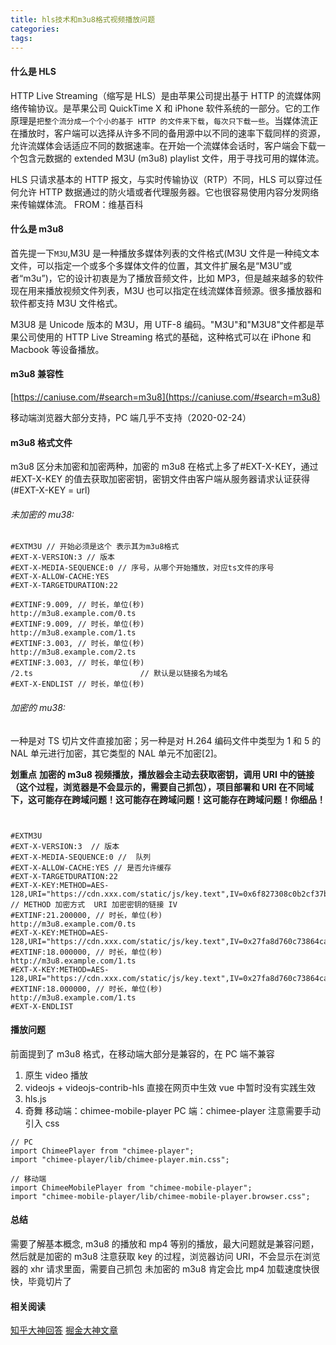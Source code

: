 ```yaml
---
title: hls技术和m3u8格式视频播放问题
categories:
tags:
---
```


#### 什么是 HLS

HTTP Live Streaming（缩写是 HLS）是由苹果公司提出基于 HTTP 的流媒体网络传输协议。是苹果公司 QuickTime X 和 iPhone 软件系统的一部分。它的工作原理是`把整个流分成一个个小的基于 HTTP 的文件来下载`，`每次只下载一些`。当媒体流正在播放时，客户端可以选择从许多不同的备用源中以不同的速率下载同样的资源，允许流媒体会话适应不同的数据速率。在开始一个流媒体会话时，客户端会下载一个包含元数据的 extended M3U (m3u8) playlist 文件，用于寻找可用的媒体流。

HLS 只请求基本的 HTTP 报文，与实时传输协议（RTP）不同，HLS 可以穿过任何允许 HTTP 数据通过的防火墙或者代理服务器。它也很容易使用内容分发网络来传输媒体流。 FROM：维基百科

#### 什么是 m3u8

首先提一下`M3U`,M3U 是一种播放多媒体列表的文件格式(M3U 文件是一种纯文本文件，可以指定一个或多个多媒体文件的位置，其文件扩展名是“M3U”或者“m3u”)，它的设计初衷是为了播放音频文件，比如 MP3，但是越来越多的软件现在用来播放视频文件列表，M3U 也可以指定在线流媒体音频源。很多播放器和软件都支持 M3U 文件格式。

M3U8 是 Unicode 版本的 M3U，用 UTF-8 编码。"M3U"和"M3U8"文件都是苹果公司使用的 HTTP Live Streaming 格式的基础，这种格式可以在 iPhone 和 Macbook 等设备播放。

#### m3u8 兼容性

[https://caniuse.com/#search=m3u8](https://caniuse.com/#search=m3u8)

移动端浏览器大部分支持，PC 端几乎不支持（2020-02-24）

#### m3u8 格式文件

m3u8 区分未加密和加密两种，加密的 m3u8 在格式上多了#EXT-X-KEY，通过#EXT-X-KEY 的值去获取加密密钥，密钥文件由客户端从服务器请求认证获得(#EXT-X-KEY = url)

###### 未加密的 mu38:

```
#EXTM3U // 开始必须是这个 表示其为m3u8格式
#EXT-X-VERSION:3 // 版本
#EXT-X-MEDIA-SEQUENCE:0 // 序号，从哪个开始播放，对应ts文件的序号
#EXT-X-ALLOW-CACHE:YES
#EXT-X-TARGETDURATION:22

#EXTINF:9.009, // 时长，单位(秒)
http://m3u8.example.com/0.ts
#EXTINF:9.009, // 时长，单位(秒)
http://m3u8.example.com/1.ts
#EXTINF:3.003, // 时长，单位(秒)
http://m3u8.example.com/2.ts
#EXTINF:3.003, // 时长，单位(秒)
/2.ts                        // 默认是以链接名为域名
#EXT-X-ENDLIST // 时长，单位(秒)

```

###### 加密的 mu38:

一种是对 TS 切片文件直接加密；另一种是对 H.264 编码文件中类型为 1 和 5 的 NAL 单元进行加密，其它类型的 NAL 单元不加密[2]。

**划重点**
**加密的 m3u8 视频播放，播放器会主动去获取密钥，调用 URI 中的链接（这个过程，浏览器是不会显示的，需要自己抓包），项目部署和 URI 在不同域下，这可能存在跨域问题！这可能存在跨域问题！这可能存在跨域问题！你细品！**

```


#EXTM3U
#EXT-X-VERSION:3  // 版本
#EXT-X-MEDIA-SEQUENCE:0 //  队列
#EXT-X-ALLOW-CACHE:YES // 是否允许缓存
#EXT-X-TARGETDURATION:22
#EXT-X-KEY:METHOD=AES-128,URI="https://cdn.xxx.com/static/js/key.text",IV=0x6f827308c0b2cf37bd8f22f457a852d2 // METHOD 加密方式  URI 加密密钥的链接 IV
#EXTINF:21.200000, // 时长，单位(秒)
http://m3u8.example.com/0.ts
#EXT-X-KEY:METHOD=AES-128,URI="https://cdn.xxx.com/static/js/key.text",IV=0x27fa8d760c73864ca85a43a0b2d833ac
#EXTINF:18.000000, // 时长，单位(秒)
http://m3u8.example.com/1.ts
#EXT-X-KEY:METHOD=AES-128,URI="https://cdn.xxx.com/static/js/key.text",IV=0x27fa8d760c73864ca85a43a0b2d833ac
#EXTINF:18.000000, // 时长，单位(秒)
http://m3u8.example.com/1.ts
#EXT-X-ENDLIST

```

#### 播放问题

前面提到了 m3u8 格式，在移动端大部分是兼容的，在 PC 端不兼容

1. 原生 video 播放
2. videojs + videojs-contrib-hls
   直接在网页中生效
   vue 中暂时没有实践生效
3. hls.js
4. 奇舞
   移动端：chimee-mobile-player PC 端：chimee-player
   注意需要手动引入 css

```
// PC
import ChimeePlayer from "chimee-player";
import "chimee-player/lib/chimee-player.min.css";

// 移动端
import ChimeeMobilePlayer from "chimee-mobile-player";
import "chimee-mobile-player/lib/chimee-mobile-player.browser.css";
```

#### 总结

需要了解基本概念, m3u8 的播放和 mp4 等别的播放，最大问题就是兼容问题，然后就是加密的 m3u8 注意获取 key 的过程，浏览器访问 URI，不会显示在浏览器的 xhr 请求里面，需要自己抓包
未加密的 m3u8 肯定会比 mp4 加载速度快很快，毕竟切片了

#### 相关阅读

[知乎大神回答](https://www.zhihu.com/question/21087379)
[掘金大神文章](https://juejin.im/post/5be1629ce51d4514d5607357#heading-2)
